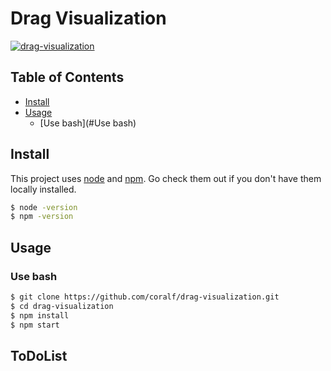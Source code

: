 # Drag Visualization

[![drag-visualization](https://img.shields.io/badge/drag--visualization-dev-brightgreen)](https://github.com/coralf/drag-visualization)

## Table of Contents

- [Install](#install)
- [Usage](#usage)
	- [Use bash](#Use bash)

## Install

This project uses [node](http://nodejs.org) and [npm](https://npmjs.com). Go check them out if you don't have them locally installed.
```sh
$ node -version
$ npm -version
```

## Usage

### Use bash

``` sh
$ git clone https://github.com/coralf/drag-visualization.git
$ cd drag-visualization
$ npm install
$ npm start
```
## ToDoList


